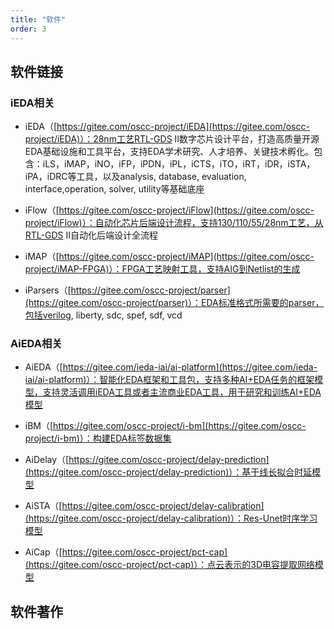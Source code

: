 ```yaml
---
title: "软件"
order: 3
---
```

## **软件链接**

### **iEDA相关**
* iEDA（[https://gitee.com/oscc-project/iEDA](https://gitee.com/oscc-project/iEDA)）：28nm工艺RTL-GDS II数字芯片设计平台，打造高质量开源EDA基础设施和工具平台，支持EDA学术研究、人才培养、关键技术孵化。包含：iLS，iMAP，iNO，iFP，iPDN，iPL，iCTS，iTO，iRT，iDR，iSTA，iPA，iDRC等工具，以及analysis, database, evaluation, interface,operation, solver, utility等基础底座
 
* iFlow（[https://gitee.com/oscc-project/iFlow](https://gitee.com/oscc-project/iFlow)）：自动化芯片后端设计流程，支持130/110/55/28nm工艺，从RTL-GDS II自动化后端设计全流程
 
* iMAP（[https://gitee.com/oscc-project/iMAP](https://gitee.com/oscc-project/iMAP-FPGA)）：FPGA工艺映射工具，支持AIG到Netlist的生成

* iParsers（[https://gitee.com/oscc-project/parser](https://gitee.com/oscc-project/parser)）：EDA标准格式所需要的parser，包括verilog, liberty, sdc, spef, sdf, vcd


### **AiEDA相关**

* AiEDA（[https://gitee.com/ieda-iai/ai-platform](https://gitee.com/ieda-iai/ai-platform)）：智能化EDA框架和工具包，支持多种AI+EDA任务的框架模型，支持灵活调用iEDA工具或者主流商业EDA工具，用于研究和训练AI+EDA模型

* iBM（[https://gitee.com/oscc-project/i-bm](https://gitee.com/oscc-project/i-bm)）：构建EDA标签数据集

* AiDelay（[https://gitee.com/oscc-project/delay-prediction](https://gitee.com/oscc-project/delay-prediction)）：基于线长拟合时延模型

* AiSTA（[https://gitee.com/oscc-project/delay-calibration](https://gitee.com/oscc-project/delay-calibration)）：Res-Unet时序学习模型

* AiCap（[https://gitee.com/oscc-project/pct-cap](https://gitee.com/oscc-project/pct-cap)）：点云表示的3D电容提取网络模型
## **软件著作**
